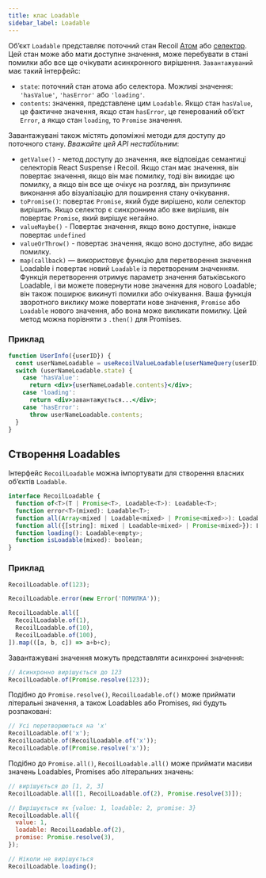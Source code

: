 ```yaml
---
title: клас Loadable
sidebar_label: Loadable
---
```


Об’єкт `Loadable` представляє поточний стан Recoil [Aтом](/docs/api-reference/core/atom) або [селектор](/docs/api-reference/core/selector). Цей стан може або мати доступне значення, може перебувати в стані помилки або все ще очікувати асинхронного вирішення. `Завантажуваний` має такий інтерфейс:

- `state`: поточний стан атома або селектора. Можливі значення: `'hasValue'`, `'hasError'` або `'loading'`.
- `contents`: значення, представлене цим `Loadable`. Якщо стан `hasValue`, це фактичне значення, якщо стан `hasError`, це генерований об’єкт `Error`, а якщо стан `loading`, то `Promise` значення.

Завантажувані також містять допоміжні методи для доступу до поточного стану. *Вважайте цей API нестабільним*:

- `getValue()` - метод доступу до значення, яке відповідає семантиці селекторів React Suspense і Recoil. Якщо стан має значення, він повертає значення, якщо він має помилку, тоді він викидає цю помилку, а якщо він все ще очікує на розгляд, він призупиняє виконання або візуалізацію для поширення стану очікування.
- `toPromise()`: повертає `Promise`, який буде вирішено, коли селектор вирішить. Якщо селектор є синхронним або вже вирішив, він повертає `Promise`, який вирішує негайно.
- `valueMaybe()` - Повертає значення, якщо воно доступне, інакше повертає `undefined`
- `valueOrThrow()` - повертає значення, якщо воно доступне, або видає помилку.
- `map(callback)` — використовує функцію для перетворення значення Loadable і повертає новий `Loadable` із перетвореним значенням. Функція перетворення отримує параметр значення батьківського Loadable, і ви можете повернути нове значення для нового Loadable; він також поширює викинуті помилки або очікування. Ваша функція зворотного виклику може повертати нове значення, `Promise` або `Loadable` нового значення, або вона може викликати помилку. Цей метод можна порівняти з `.then()` для Promises.

### Приклад

```jsx
function UserInfo({userID}) {
  const userNameLoadable = useRecoilValueLoadable(userNameQuery(userID));
  switch (userNameLoadable.state) {
    case 'hasValue':
      return <div>{userNameLoadable.contents}</div>;
    case 'loading':
      return <div>завантажується...</div>;
    case 'hasError':
      throw userNameLoadable.contents;
  }
}
```

## Створення Loadables

Інтерфейс `RecoilLoadable` можна імпортувати для створення власних об’єктів `Loadable`.

```jsx
interface RecoilLoadable {
  function of<T>(T | Promise<T>, Loadable<T>): Loadable<T>;
  function error<T>(mixed): Loadable<T>;
  function all(Array<mixed | Loadable<mixed> | Promise<mixed>>): Loadable<Array<mixed>>;
  function all({[string]: mixed | Loadable<mixed> | Promise<mixed>}): Loadable<{[string]: mixed}>;
  function loading(): Loadable<empty>;
  function isLoadable(mixed): boolean;
}
```

### Приклад

```jsx
RecoilLoadable.of(123);

RecoilLoadable.error(new Error('ПОМИЛКА'));

RecoilLoadable.all([
  RecoilLoadable.of(1),
  RecoilLoadable.of(10),
  RecoilLoadable.of(100),
]).map(([a, b, c]) => a+b+c);
```

Завантажувані значення можуть представляти асинхронні значення:

```jsx
// Асинхронно вирішується до 123
RecoilLoadable.of(Promise.resolve(123));
```

Подібно до `Promise.resolve()`, `RecoilLoadable.of()` може приймати літеральні значення, а також Loadables або Promises, які будуть розпаковані:

```jsx
// Усі перетворюються на 'x'
RecoilLoadable.of('x');
RecoilLoadable.of(RecoilLoadable.of('x'));
RecoilLoadable.of(Promise.resolve('x'));
```

Подібно до `Promise.all()`, `RecoilLoadable.all()` може приймати масиви значень Loadables, Promises або літеральних значень:

```jsx
// вирішується до [1, 2, 3]
RecoilLoadable.all([1, RecoilLoadable.of(2), Promise.resolve(3)]);

// Вирішується як {value: 1, loadable: 2, promise: 3}
RecoilLoadable.all({
  value: 1,
  loadable: RecoilLoadable.of(2),
  promise: Promise.resolve(3),
});

// Ніколи не вирішується
RecoilLoadable.loading();
```
